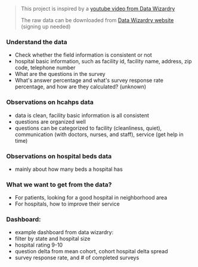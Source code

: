 > This project is inspired by a [youtube video from Data Wizardry](https://www.youtube.com/watch?v=6YwwHfxAfZI&list=PLGjBYLuhsuwdmh_gnMs_56t22P8L2vW72&index=3)
>
> The raw data can be downloaded from [Data Wizardry website](https://datawizardry.academy/hcahps-patient-satisfaction-dashboard/) (signing up needed)

### Understand the data
- Check whether the field information is consistent or not
-   hospital basic information, such as facility id, facility name, address, zip code, telephone number
- What are the questions in the survey
- What's answer percentage and what's survey response rate percentage, and how are they calculated? (unknown)

### Observations on hcahps data
- data is clean, facility basic information is all consistent
- questions are organized well
- questions can be categorized to facility (cleanliness, quiet), communication (with doctors, nurses, and staff), service (get help in time)

### Observations on hospital beds data
- mainly about how many beds a hospital has

### What we want to get from the data?
- For patients, looking for a good hospital in neighborhood area
- For hospitals, how to improve their service

### Dashboard:
- example dashboard from data wizardry:
-   filter by state and hospital size
-   hospital rating 9-10
-   question delta from mean cohort, cohort hospital delta spread
-   survey response rate, and # of completed surveys

